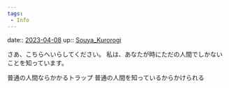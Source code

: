 ```yaml
---
tags:
 - Info
---
```


date:: [2023-04-08](/Daily_Note/2023-04-08.md)
up:: [Souya_Kurorogi](Bar/Novel/Nacaria/Souya_Kurorogi.md)

さあ、こちらへいらしてください。
私は、あなたが時にただの人間でしかないことを知っています。

普通の人間ならかかるトラップ
普通の人間を知っているからかけられる

